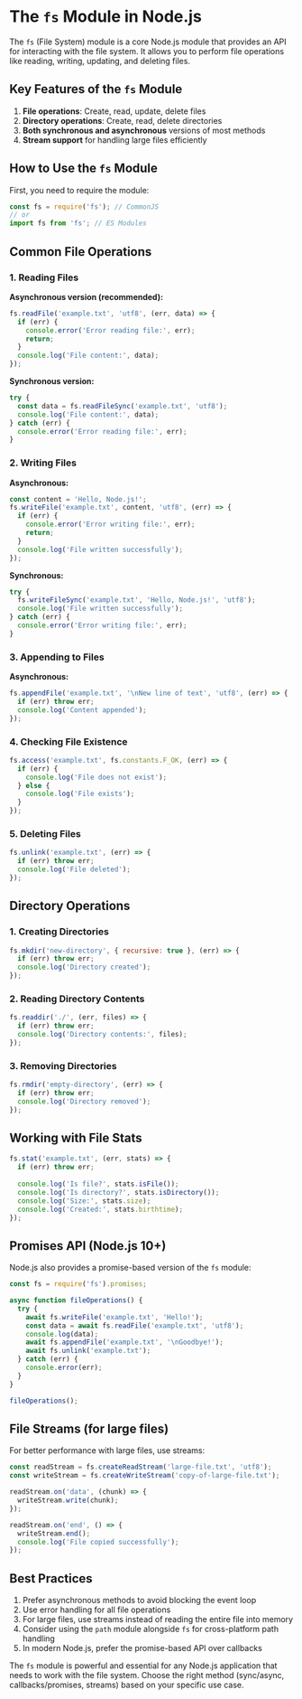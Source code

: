 # The `fs` Module in Node.js

The `fs` (File System) module is a core Node.js module that provides an API for interacting with the file system. It allows you to perform file operations like reading, writing, updating, and deleting files.

## Key Features of the `fs` Module

1. **File operations**: Create, read, update, delete files
2. **Directory operations**: Create, read, delete directories
3. **Both synchronous and asynchronous** versions of most methods
4. **Stream support** for handling large files efficiently

## How to Use the `fs` Module

First, you need to require the module:

```javascript
const fs = require('fs'); // CommonJS
// or
import fs from 'fs'; // ES Modules
```

## Common File Operations

### 1. Reading Files

**Asynchronous version (recommended):**

```javascript
fs.readFile('example.txt', 'utf8', (err, data) => {
  if (err) {
    console.error('Error reading file:', err);
    return;
  }
  console.log('File content:', data);
});
```

**Synchronous version:**

```javascript
try {
  const data = fs.readFileSync('example.txt', 'utf8');
  console.log('File content:', data);
} catch (err) {
  console.error('Error reading file:', err);
}
```

### 2. Writing Files

**Asynchronous:**

```javascript
const content = 'Hello, Node.js!';
fs.writeFile('example.txt', content, 'utf8', (err) => {
  if (err) {
    console.error('Error writing file:', err);
    return;
  }
  console.log('File written successfully');
});
```

**Synchronous:**

```javascript
try {
  fs.writeFileSync('example.txt', 'Hello, Node.js!', 'utf8');
  console.log('File written successfully');
} catch (err) {
  console.error('Error writing file:', err);
}
```

### 3. Appending to Files

**Asynchronous:**

```javascript
fs.appendFile('example.txt', '\nNew line of text', 'utf8', (err) => {
  if (err) throw err;
  console.log('Content appended');
});
```

### 4. Checking File Existence

```javascript
fs.access('example.txt', fs.constants.F_OK, (err) => {
  if (err) {
    console.log('File does not exist');
  } else {
    console.log('File exists');
  }
});
```

### 5. Deleting Files

```javascript
fs.unlink('example.txt', (err) => {
  if (err) throw err;
  console.log('File deleted');
});
```

## Directory Operations

### 1. Creating Directories

```javascript
fs.mkdir('new-directory', { recursive: true }, (err) => {
  if (err) throw err;
  console.log('Directory created');
});
```

### 2. Reading Directory Contents

```javascript
fs.readdir('./', (err, files) => {
  if (err) throw err;
  console.log('Directory contents:', files);
});
```

### 3. Removing Directories

```javascript
fs.rmdir('empty-directory', (err) => {
  if (err) throw err;
  console.log('Directory removed');
});
```

## Working with File Stats

```javascript
fs.stat('example.txt', (err, stats) => {
  if (err) throw err;
  
  console.log('Is file?', stats.isFile());
  console.log('Is directory?', stats.isDirectory());
  console.log('Size:', stats.size);
  console.log('Created:', stats.birthtime);
});
```

## Promises API (Node.js 10+)

Node.js also provides a promise-based version of the `fs` module:

```javascript
const fs = require('fs').promises;

async function fileOperations() {
  try {
    await fs.writeFile('example.txt', 'Hello!');
    const data = await fs.readFile('example.txt', 'utf8');
    console.log(data);
    await fs.appendFile('example.txt', '\nGoodbye!');
    await fs.unlink('example.txt');
  } catch (err) {
    console.error(err);
  }
}

fileOperations();
```

## File Streams (for large files)

For better performance with large files, use streams:

```javascript
const readStream = fs.createReadStream('large-file.txt', 'utf8');
const writeStream = fs.createWriteStream('copy-of-large-file.txt');

readStream.on('data', (chunk) => {
  writeStream.write(chunk);
});

readStream.on('end', () => {
  writeStream.end();
  console.log('File copied successfully');
});
```

## Best Practices

1. Prefer asynchronous methods to avoid blocking the event loop
2. Use error handling for all file operations
3. For large files, use streams instead of reading the entire file into memory
4. Consider using the `path` module alongside `fs` for cross-platform path handling
5. In modern Node.js, prefer the promise-based API over callbacks

The `fs` module is powerful and essential for any Node.js application that needs to work with the file system. Choose the right method (sync/async, callbacks/promises, streams) based on your specific use case.